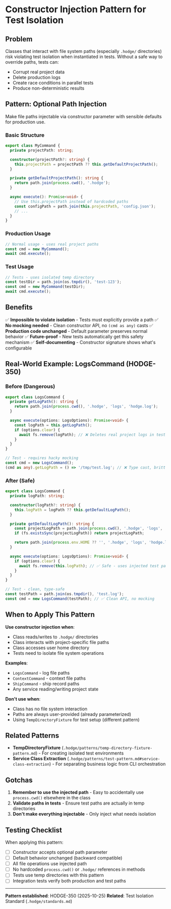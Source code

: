 # Constructor Injection Pattern for Test Isolation

## Problem

Classes that interact with file system paths (especially `.hodge/` directories) risk violating test isolation when instantiated in tests. Without a safe way to override paths, tests can:
- Corrupt real project data
- Delete production logs
- Create race conditions in parallel tests
- Produce non-deterministic results

## Pattern: Optional Path Injection

Make file paths injectable via constructor parameter with sensible defaults for production use.

### Basic Structure

```typescript
export class MyCommand {
  private projectPath: string;

  constructor(projectPath?: string) {
    this.projectPath = projectPath ?? this.getDefaultProjectPath();
  }

  private getDefaultProjectPath(): string {
    return path.join(process.cwd(), '.hodge');
  }

  async execute(): Promise<void> {
    // Use this.projectPath instead of hardcoded paths
    const configPath = path.join(this.projectPath, 'config.json');
    // ...
  }
}
```

### Production Usage

```typescript
// Normal usage - uses real project paths
const cmd = new MyCommand();
await cmd.execute();
```

### Test Usage

```typescript
// Tests - uses isolated temp directory
const testDir = path.join(os.tmpdir(), 'test-123');
const cmd = new MyCommand(testDir);
await cmd.execute();
```

## Benefits

✅ **Impossible to violate isolation** - Tests must explicitly provide a path
✅ **No mocking needed** - Clean constructor API, no `(cmd as any)` casts
✅ **Production code unchanged** - Default parameter preserves normal behavior
✅ **Future-proof** - New tests automatically get this safety mechanism
✅ **Self-documenting** - Constructor signature shows what's configurable

## Real-World Example: LogsCommand (HODGE-350)

### Before (Dangerous)

```typescript
export class LogsCommand {
  private getLogPath(): string {
    return path.join(process.cwd(), '.hodge', 'logs', 'hodge.log');
  }

  async execute(options: LogsOptions): Promise<void> {
    const logPath = this.getLogPath();
    if (options.clear) {
      await fs.remove(logPath); // ❌ Deletes real project logs in tests!
    }
  }
}

// Test - requires hacky mocking
const cmd = new LogsCommand();
(cmd as any).getLogPath = () => '/tmp/test.log'; // ❌ Type cast, brittle
```

### After (Safe)

```typescript
export class LogsCommand {
  private logPath: string;

  constructor(logPath?: string) {
    this.logPath = logPath ?? this.getDefaultLogPath();
  }

  private getDefaultLogPath(): string {
    const projectLogPath = path.join(process.cwd(), '.hodge', 'logs', 'hodge.log');
    if (fs.existsSync(projectLogPath)) return projectLogPath;

    return path.join(process.env.HOME ?? '', '.hodge', 'logs', 'hodge.log');
  }

  async execute(options: LogsOptions): Promise<void> {
    if (options.clear) {
      await fs.remove(this.logPath); // ✅ Safe - uses injected test path
    }
  }
}

// Test - clean, type-safe
const testPath = path.join(os.tmpdir(), 'test.log');
const cmd = new LogsCommand(testPath); // ✅ Clean API, no mocking
```

## When to Apply This Pattern

**Use constructor injection when**:
- Class reads/writes to `.hodge/` directories
- Class interacts with project-specific file paths
- Class accesses user home directory
- Tests need to isolate file system operations

**Examples**:
- `LogsCommand` - log file paths
- `ContextCommand` - context file paths
- `ShipCommand` - ship record paths
- Any service reading/writing project state

**Don't use when**:
- Class has no file system interaction
- Paths are always user-provided (already parameterized)
- Using `TempDirectoryFixture` for test setup (different pattern)

## Related Patterns

- **TempDirectoryFixture** (`.hodge/patterns/temp-directory-fixture-pattern.md`) - For creating isolated test environments
- **Service Class Extraction** (`.hodge/patterns/test-pattern.md#service-class-extraction`) - For separating business logic from CLI orchestration

## Gotchas

1. **Remember to use the injected path** - Easy to accidentally use `process.cwd()` elsewhere in the class
2. **Validate paths in tests** - Ensure test paths are actually in temp directories
3. **Don't make everything injectable** - Only inject what needs isolation

## Testing Checklist

When applying this pattern:
- [ ] Constructor accepts optional path parameter
- [ ] Default behavior unchanged (backward compatible)
- [ ] All file operations use injected path
- [ ] No hardcoded `process.cwd()` or `.hodge/` references in methods
- [ ] Tests use temp directories with this pattern
- [ ] Integration tests verify both production and test paths

---

**Pattern established**: HODGE-350 (2025-10-25)
**Related**: Test Isolation Standard (`.hodge/standards.md`)
